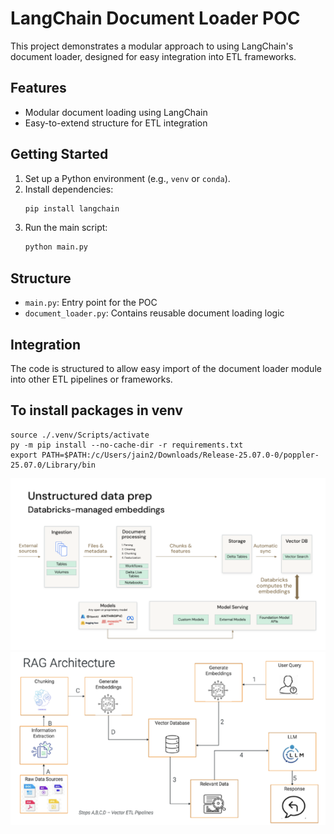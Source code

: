 # LangChain Document Loader POC

This project demonstrates a modular approach to using LangChain's document loader, designed for easy integration into ETL frameworks.

## Features
- Modular document loading using LangChain
- Easy-to-extend structure for ETL integration

## Getting Started
1. Set up a Python environment (e.g., `venv` or `conda`).
2. Install dependencies:
   ```sh
   pip install langchain
   ```
3. Run the main script:
   ```sh
   python main.py
   ```

## Structure
- `main.py`: Entry point for the POC
- `document_loader.py`: Contains reusable document loading logic

## Integration
The code is structured to allow easy import of the document loader module into other ETL pipelines or frameworks.

## To install packages in venv
```
source ./.venv/Scripts/activate
py -m pip install --no-cache-dir -r requirements.txt
export PATH=$PATH:/c/Users/jain2/Downloads/Release-25.07.0-0/poppler-25.07.0/Library/bin
```

![alt text](architecture/arch.png)
![alt text](architecture/arch-1.png)